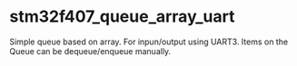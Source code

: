 # stm32f407_queue_array_uart

Simple queue based on array. For inpun/output using UART3. 
Items on the Queue can be dequeue/enqueue manually.

